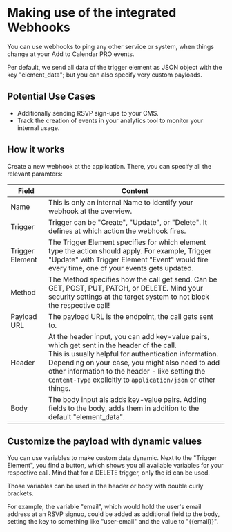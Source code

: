 # Making use of the integrated Webhooks

You can use webhooks to ping any other service or system, when things change at your Add to Calendar PRO events.

Per default, we send all data of the trigger element as JSON object with the key "element_data"; but you can also specify very custom payloads.

## Potential Use Cases

* Additionally sending RSVP sign-ups to your CMS.
* Track the creation of events in your analytics tool to monitor your internal usage.

## How it works

Create a new webhook at the application.
There, you can specify all the relevant paramters:


| Field           | Content                                                                                                                                                                                                                                                                                                                         |
| ----------------- | --------------------------------------------------------------------------------------------------------------------------------------------------------------------------------------------------------------------------------------------------------------------------------------------------------------------------------- |
| Name            | This is only an internal Name to identify your webhook at the overview.                                                                                                                                                                                                                                                         |
| Trigger         | Trigger can be "Create", "Update", or "Delete". It defines at which action the webhook fires.                                                                                                                                                                                                                                   |
| Trigger Element | The Trigger Element specifies for which element type the action should apply. For example, Trigger "Update" with Trigger Element "Event" would fire every time, one of your events gets updated.                                                                                                                                |
| Method          | The Method specifies how the call get send. Can be GET, POST, PUT, PATCH, or DELETE. Mind your security settings at the target system to not block the respective call!                                                                                                                                                         |
| Payload URL     | The payload URL is the endpoint, the call gets sent to.                                                                                                                                                                                                                                                                         |
| Header          | At the header input, you can add key-value pairs, which get sent in the header of the call.<br />This is usually helpful for authentication information. Depending on your case, you might also need to add other information to the header - like setting the `Content-Type` explicitly to `application/json` or other things. |
| Body            | The body input als adds key-value pairs. Adding fields to the body, adds them in addition to the default "element_data".                                                                                                                                                                                                        |


## Customize the payload with dynamic values

You can use variables to make custom data dynamic. Next to the "Trigger Element", you find a button, which shows you all available variables for your respective call. Mind that for a DELETE trigger, only the id can be used.

Those variables can be used in the header or body with double curly brackets.

For example, the variable "email", which would hold the user's email address at an RSVP signup, could be added as additional field to the body, setting the key to something like "user-email" and the value to "<span v-pre>{{email}}</span>".
